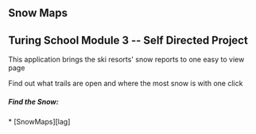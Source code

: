 ## Snow Maps

<h2>Turing School Module 3 -- Self Directed Project</h2>

<p>This application brings the ski resorts' snow reports to one easy to view page </p>
<p>Find out what trails are open and where the most snow is with one click</p>
<h5>Find the Snow:</h5> 
  * [SnowMaps][lag]


[lag]: http://snowfinding.ninja/
